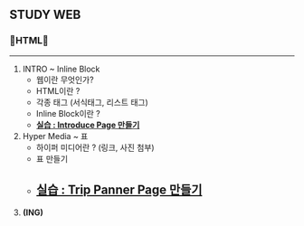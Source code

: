 ## STUDY WEB
### 💫HTML💫
---
1. INTRO ~ Inline Block
     -  웹이란 무엇인가?
     -  HTML이란 ?
     -  각종 태그 (서식태그, 리스트 태그)
     -  Inline Block이란 ?
     -  [**실습 : Introduce Page 만들기**]()
2. Hyper Media ~ 표
    - 하이퍼 미디어란 ? (링크, 사진 첨부)
    - 표 만들기
    - [**실습 : Trip Panner Page 만들기**]()
       - 
3. **(ING)**